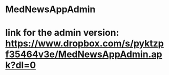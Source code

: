 # MedNewsAppAdmin
# link for the admin version: https://www.dropbox.com/s/pyktzpf35464v3e/MedNewsAppAdmin.apk?dl=0
